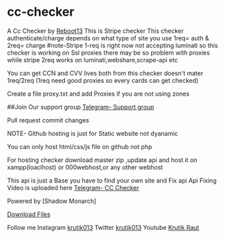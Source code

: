# cc-checker

A Cc Checker by [Reboot13](https://t.me/reboot13)
This is Stripe checker 
This checker authenticate/charge depends on what type of site you use
1req= auth & 2req= charge
#note-Stripe 1-req is right now not accepting luminati so this checker is working on Ssl proxies
there may be so problem with proxies while stripe 2req works on luminati,webshare,scrape-api etc

You can get CCN and CVV lives both from this checker doesn't mater 1req/2req
(1req need good proxies so every cards can get checked)


Create a file proxy.txt and add Proxies if you are not using zones

##Join Our support group [Telegram- Support group](https://t.me/cc_check)


Pull request commit changes

NOTE- Github hosting is just for Static website not dyanamic

You can only host html/css/js file on github not php

For hosting checker download master zip ,update api and host it on xampp(loaclhost) or 000webhost,or any other webhost


This api is just a Base
you have to find your own site and Fix api
Api Fixing Video is uploaded here
[Telegram- CC Checker](https://t.me/cc_checker)


Powered by [Shadow Monarch]

[Download Files](https://github.com/reboot13-git/cc-checker/archive/master.zip)

Follow me
Instagram
[krutik013](https://instagram.com/krutik013)
Twitter
[krutik013](https://twitter.com/krutik013)
Youtube
[Krutik Raut](https://www.youtube.com/channel/UCylCCoTTu_ULMYrqaiYMljA)
